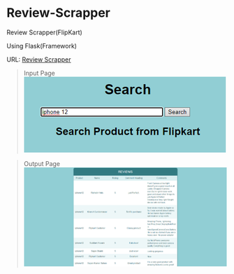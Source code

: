 # Review-Scrapper
Review Scrapper(FlipKart) 

Using Flask(Framework)


URL: [Review Scrapper](https://reviewscapper.herokuapp.com)

> Input Page
![Input Page](https://raw.githubusercontent.com/abhishek96negi/Review-Scrapper/main/Images/input.png)


> Output Page
![Output Page](https://raw.githubusercontent.com/abhishek96negi/Review-Scrapper/main/Images/output.png)
